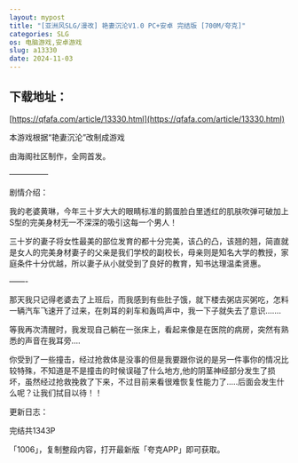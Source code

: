 ```yaml
---
layout: mypost
title: "[亚洲风SLG/漫改] 艳妻沉沦V1.0 PC+安卓 完结版 [700M/夸克]"
categories: SLG
os: 电脑游戏,安卓游戏
slug: a13330
date: 2024-11-03
---
```


## 下载地址：

[https://qfafa.com/article/13330.html](https://qfafa.com/article/13330.html)

本游戏根据“艳妻沉沦”改制成游戏

由海阁社区制作，全网首发。

—————

剧情介绍：

我的老婆黄琳，今年三十岁大大的眼睛标准的鹅蛋脸白里透红的肌肤吹弹可破加上S型的完美身材无一不深深的吸引这每一个男人！

三十岁的妻子将女性最美的部位发育的都十分完美，该凸的凸，该翘的翘，简直就是女人的完美身材妻子的父亲是我们学校的副校长，母亲则是知名大学的教授，家庭条件十分优越，所以妻子从小就受到了良好的教育，知书达理温柔贤惠。

——-

那天我只记得老婆去了上班后，而我感到有些肚子饿，就下楼去粥店买粥吃，怎料一辆汽车飞速开了过来，在刺耳的刹车和轰鸣声中，我一下子就失去了意识…….

等我再次清醒时，我发现自己躺在一张床上，看起来像是在医院的病房，突然有熟悉的声音在我耳旁….

你受到了一些撞击，经过抢救体是没事的但是我要跟你说的是另一件事你的情况比较特殊，不知道是不是撞击的时候误碰了什么地方,他的阴茎神经部分发生了损坏，虽然经过抢救挽救了下来，不过目前来看很难恢复性能力了…..后面会发生什么呢？让我们拭目以待！！

更新日志：

完结共1343P

「1006」，复制整段内容，打开最新版「夸克APP」即可获取。